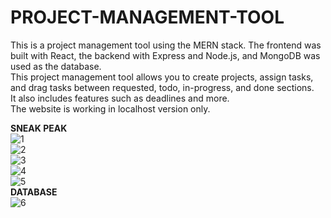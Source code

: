 # PROJECT-MANAGEMENT-TOOL
This is a project management tool using the MERN stack. The frontend was built with React, the backend with Express and Node.js, and MongoDB was used as the database.<br>
This project management tool allows you to create projects, assign tasks, and drag tasks between requested, todo, in-progress, and done sections.
<br>It also includes features such as deadlines and more. 
<br>
The website is working in localhost version only.

<b>SNEAK PEAK </b>
<br>
![1](https://github.com/user-attachments/assets/7c1bda29-5c52-4085-868b-c56690d4759d)
<br>
![2](https://github.com/user-attachments/assets/63e2dc78-5240-4f28-a916-4db196becae9)
<br>
![3](https://github.com/user-attachments/assets/2da6960d-394c-4837-92a5-4a4636f5de31)
<br>
![4](https://github.com/user-attachments/assets/3004e31f-7aac-4ffc-b114-7c8cc45a28bc)
<br>
![5](https://github.com/user-attachments/assets/4cc24d72-9780-4cc6-9c0b-95f5d23a5aeb)
<br>
<b>DATABASE</b>
<br>
![6](https://github.com/user-attachments/assets/e0ed0feb-9a4a-4fdd-9bcd-1883f7fd2d0f)

